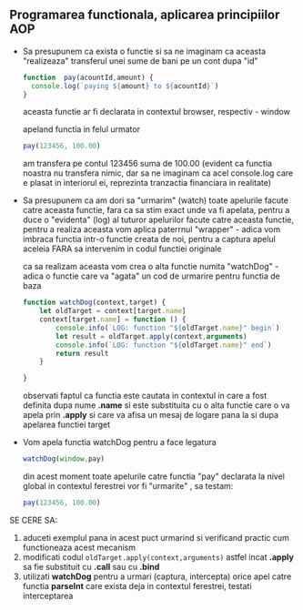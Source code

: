 ## Programarea functionala, aplicarea principiilor AOP 

* Sa presupunem ca exista o functie si sa ne imaginam ca aceasta "realizeaza" transferul unei sume de bani pe un cont dupa "id"
  ```js
  function  pay(acountId,amount) {
    console.log(`paying ${amount} to ${acountId}`)
  }
  ```
  aceasta functie ar fi declarata in contextul browser, respectiv - window
  
  apeland functia in felul urmator 
  ```js
  pay(123456, 100.00)
  ```
  am transfera pe contul 123456 suma de 100.00 (evident ca functia noastra nu transfera nimic, dar sa ne imaginam ca acel console.log care e plasat in interiorul ei, reprezinta tranzactia financiara in realitate)
  
  
* Sa presupunem ca am dori sa "urmarim" (watch) toate apelurile facute catre aceasta functie, fara ca sa stim exact unde va fi apelata, pentru a duce o "evidenta" (log) al tuturor apelurilor facute catre aceasta functie, pentru a realiza aceasta vom aplica paterrnul  "wrapper" - adica vom imbraca functia intr-o functie creata de noi, pentru a captura apelul aceleia FARA sa intervenim in codul functiei originale

  ca sa realizam aceasta vom crea o alta functie numita "watchDog"  - adica o functie care va "agata" un cod de urmarire pentru functia de baza
  ```js
  function watchDog(context,target) {
      let oldTarget = context[target.name]
      context[target.name] = function () {
          console.info(`LOG: function "${oldTarget.name}" begin`)
          let result = oldTarget.apply(context,arguments)
          console.info(`LOG: function "${oldTarget.name}" end`)
          return result
      }

  }
  ```
  observati faptul ca functia este cautata in contextul in care a fost definita dupa nume **.name** si este substituita cu o alta functie care o va apela prin **.apply** si care va afisa un mesaj de logare pana la si dupa apelarea functiei target 
  
* Vom apela functia watchDog pentru a face legatura 
  ```js
  watchDog(window,pay)
  ```
  din acest moment toate apelurile catre functia "pay" declarata la nivel global in contextul ferestrei vor fi "urmarite" , sa testam:
  ```js
  pay(123456, 100.00)
  ```


 
SE CERE SA:
 1. aduceti exemplul pana in acest puct urmarind si verificand practic cum functioneaza acest mecanism
 2. modificati codul  ```oldTarget.apply(context,arguments)``` astfel incat **.apply** sa fie substituit cu **.call** sau cu **.bind**
 3. utilizati **watchDog** pentru a urmari (captura, intercepta) orice apel catre functia **parseInt** care exista deja in contextul ferestrei, testati interceptarea
  
